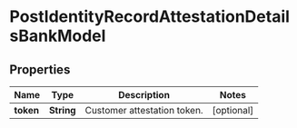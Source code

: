 

# PostIdentityRecordAttestationDetailsBankModel


## Properties

| Name | Type | Description | Notes |
|------------ | ------------- | ------------- | -------------|
|**token** | **String** | Customer attestation token. |  [optional] |



